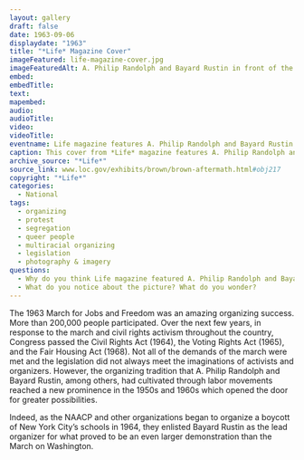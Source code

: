 ```yaml
---
layout: gallery
draft: false
date: 1963-09-06
displaydate: "1963"
title: "*Life* Magazine Cover"
imageFeatured: life-magazine-cover.jpg
imageFeaturedAlt: A. Philip Randolph and Bayard Rustin in front of the Lincoln Memorial
embed:
embedTitle:
text: 
mapembed: 
audio: 
audioTitle: 
video: 
videoTitle: 
eventname: Life magazine features A. Philip Randolph and Bayard Rustin.
caption: This cover from *Life* magazine features A. Philip Randolph and Bayard Rustin, the lead organizers for the March on Washington for Jobs and Freedom. 
archive_source: "*Life*"
source_link: www.loc.gov/exhibits/brown/brown-aftermath.html#obj217
copyright: "*Life*"
categories:
  - National
tags:
  - organizing
  - protest
  - segregation
  - queer people 
  - multiracial organizing
  - legislation
  - photography & imagery
questions:
  - Why do you think Life magazine featured A. Philip Randolph and Bayard Rustin on the cover, rather than speakers like Dr. Martin Luther King, Jr. and John Lewis?
  - What do you notice about the picture? What do you wonder?
---
```


The 1963 March for Jobs and Freedom was an amazing organizing success. More than 200,000 people participated. Over the next few years, in response to the march and civil rights activism throughout the country, Congress passed the Civil Rights Act (1964), the Voting Rights Act (1965), and the Fair Housing Act (1968). Not all of the demands of the march were met and the legislation did not always meet the imaginations of activists and organizers. However, the organizing tradition that A. Philip Randolph and Bayard Rustin, among others, had cultivated through labor movements reached a new prominence in the 1950s and 1960s which opened the door for greater possibilities.

Indeed, as the NAACP and other organizations began to organize a boycott of New York City’s schools in 1964, they enlisted Bayard Rustin as the lead organizer for what proved to be an even larger demonstration than the March on Washington.
